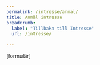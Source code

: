 ```yaml
---
permalink: /intresse/anmal/
title: Anmäl intresse
breadcrumb:
  label: "Tillbaka till Intresse"
  url: /intresse/

---
```


[formulär]